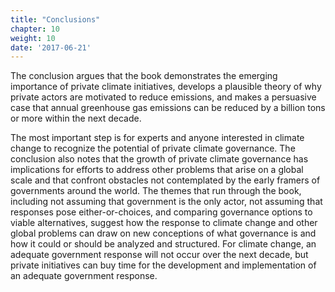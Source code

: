 ```yaml
---
title: "Conclusions"
chapter: 10
weight: 10
date: '2017-06-21'
---
```

The conclusion argues that the book demonstrates the emerging importance of private climate initiatives, develops a plausible theory of why private actors are motivated to reduce emissions, and makes a persuasive case that annual greenhouse gas emissions can be reduced by a billion tons or more within the next decade.

<!--more-->
The most important step is for experts and anyone interested in climate change to recognize the potential of private climate governance. The conclusion also notes that the growth of private climate governance has implications for efforts to address other problems that arise on a global scale and that confront obstacles not contemplated by the early framers of governments around the world. The themes that run through the book, including not assuming that government is the only actor, not assuming that responses pose either-or-choices, and comparing governance options to viable alternatives, suggest how the response to climate change and other global problems can draw on new conceptions of what governance is and how it could or should be analyzed and structured. For climate change, an adequate government response will not occur over the next decade, but private initiatives can buy time for the development and implementation of an adequate government response.
